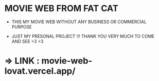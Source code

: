 # MOVIE WEB FROM FAT CAT 
 
  * THIS MY MOVIE WEB WITHOUT ANY BUSINESS OR COMMERCIAL PURPOSE 
  - JUST MY PRESONAL PROJECT !!! THANK YOU VERY MUCH TO COME AND SEE <3 <3 
  
  # => LINK : movie-web-lovat.vercel.app/ 
 


